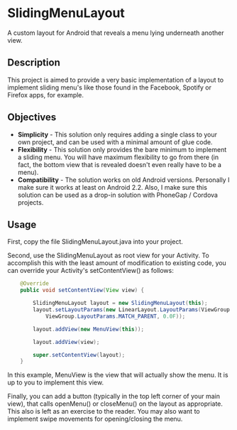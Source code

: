 SlidingMenuLayout
=================

A custom layout for Android that reveals a menu lying underneath another view.


Description
-----------
This project is aimed to provide a very basic implementation of a layout to
implement sliding menu's like those found in the Facebook, Spotify or Firefox
apps, for example.


Objectives
----------

 * **Simplicity** - This solution only requires adding a single class to your
   own project, and can be used with a minimal amount of glue code.
 * **Flexibility** - This solution only provides the bare minimum to implement a
   sliding menu. You will have maximum flexibility to go from there (in fact,
   the bottom view that is revealed doesn't even really have to be a menu).
 * **Compatibility** - The solution works on old Android versions. Personally I
   make sure it works at least on Android 2.2. Also, I make sure this solution
   can be used as a drop-in solution with PhoneGap / Cordova projects.


Usage
-----

First, copy the file SlidingMenuLayout.java into your project.

Second, use the SlidingMenuLayout as root view for your Activity. To accomplish
this with the least amount of modification to existing code, you can override
your Activity's setContentView() as follows:

```java
    @Override
    public void setContentView(View view) {

        SlidingMenuLayout layout = new SlidingMenuLayout(this);
        layout.setLayoutParams(new LinearLayout.LayoutParams(ViewGroup.LayoutParams.MATCH_PARENT,
            ViewGroup.LayoutParams.MATCH_PARENT, 0.0F));

        layout.addView(new MenuView(this));

        layout.addView(view);

        super.setContentView(layout);
    }
```

In this example, MenuView is the view that will actually show the menu. It is up
to you to implement this view.

Finally, you can add a button (typically in the top left corner of your main
view), that calls openMenu() or closeMenu() on the layout as appropriate. This
also is left as an exercise to the reader. You may also want to implement swipe
movements for opening/closing the menu.
